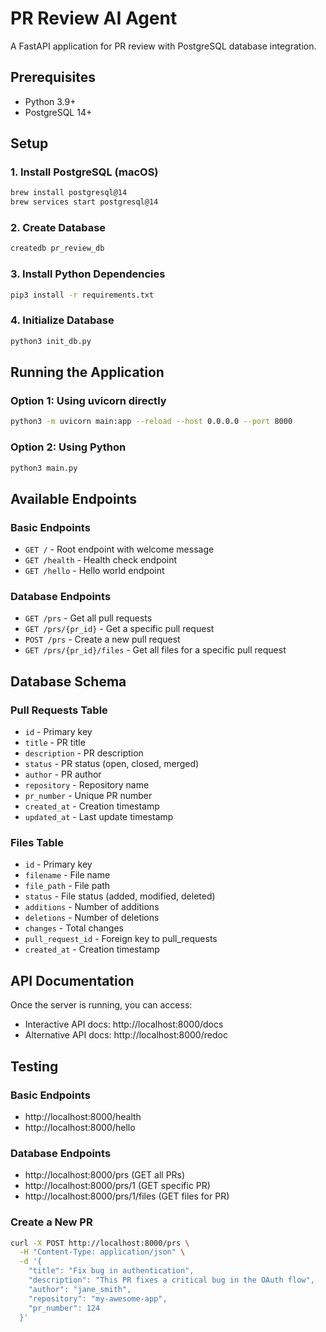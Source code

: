 # PR Review AI Agent

A FastAPI application for PR review with PostgreSQL database integration.

## Prerequisites

- Python 3.9+
- PostgreSQL 14+

## Setup

### 1. Install PostgreSQL (macOS)
```bash
brew install postgresql@14
brew services start postgresql@14
```

### 2. Create Database
```bash
createdb pr_review_db
```

### 3. Install Python Dependencies
```bash
pip3 install -r requirements.txt
```

### 4. Initialize Database
```bash
python3 init_db.py
```

## Running the Application

### Option 1: Using uvicorn directly
```bash
python3 -m uvicorn main:app --reload --host 0.0.0.0 --port 8000
```

### Option 2: Using Python
```bash
python3 main.py
```

## Available Endpoints

### Basic Endpoints
- `GET /` - Root endpoint with welcome message
- `GET /health` - Health check endpoint
- `GET /hello` - Hello world endpoint

### Database Endpoints
- `GET /prs` - Get all pull requests
- `GET /prs/{pr_id}` - Get a specific pull request
- `POST /prs` - Create a new pull request
- `GET /prs/{pr_id}/files` - Get all files for a specific pull request

## Database Schema

### Pull Requests Table
- `id` - Primary key
- `title` - PR title
- `description` - PR description
- `status` - PR status (open, closed, merged)
- `author` - PR author
- `repository` - Repository name
- `pr_number` - Unique PR number
- `created_at` - Creation timestamp
- `updated_at` - Last update timestamp

### Files Table
- `id` - Primary key
- `filename` - File name
- `file_path` - File path
- `status` - File status (added, modified, deleted)
- `additions` - Number of additions
- `deletions` - Number of deletions
- `changes` - Total changes
- `pull_request_id` - Foreign key to pull_requests
- `created_at` - Creation timestamp

## API Documentation

Once the server is running, you can access:
- Interactive API docs: http://localhost:8000/docs
- Alternative API docs: http://localhost:8000/redoc

## Testing

### Basic Endpoints
- http://localhost:8000/health
- http://localhost:8000/hello

### Database Endpoints
- http://localhost:8000/prs (GET all PRs)
- http://localhost:8000/prs/1 (GET specific PR)
- http://localhost:8000/prs/1/files (GET files for PR)

### Create a New PR
```bash
curl -X POST http://localhost:8000/prs \
  -H "Content-Type: application/json" \
  -d '{
    "title": "Fix bug in authentication",
    "description": "This PR fixes a critical bug in the OAuth flow",
    "author": "jane_smith",
    "repository": "my-awesome-app",
    "pr_number": 124
  }'
```
